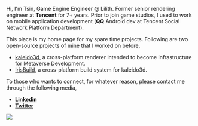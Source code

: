 
Hi, I'm Tsin, Game Engine Engineer @ Lilith. Former senior rendering engineer at **Tencent** for 7+ years. Prior to join game studios, I used to work on mobile application development (**QQ** Android dev at Tencent Social Network Platform Department).

This place is my home page for my spare time projects. Following are two open-source projects of mine that I worked on before,

- [kaleido3d](https://github.com/DsoTsin/kaleido3d), a cross-platform renderer intended to become infrastructure for Metaverse Development.
- [IrisBuild](https://github.com/kaleido3d/IrisBuild/), a cross-platform build system for kaleido3d.

To those who wants to connect, for whatever reason, please contact me through the following media,

- [**Linkedin**](https://www.linkedin.com/in/dsotsen/)
- [**Twitter**](https://twitter.com/dsotsen)

![](https://github-readme-stats.vercel.app/api?username=DsoTsin&show_icons=true)
